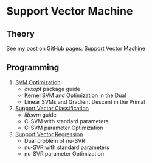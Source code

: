 # Support Vector Machine
## Theory
See my post on GitHub pages: [Support Vector Machine](http://liuzhiwei.me/SVM)
## Programming
1. [SVM Optimization](https://github.com/sulxxy/ML_Algorithms/tree/master/Basics/SVM/SVM_Optimization)
    * *cvxopt* package guide
    * Kernel SVM and Optimization in the Dual
    * Linear SVMs and Gradient Descent in the Primal
2. [Support Vector Classification](https://github.com/sulxxy/ML_Algorithms/tree/master/Basics/SVM/C-SVM)
    * *libsvm* guide
    * C-SVM with standard parameters
    * C-SVM parameter Optimization
3. [Support Vector Regression](https://github.com/sulxxy/ML_Algorithms/tree/master/Basics/SVM/SVR)
    * Dual problem of nu-SVR
    * nu-SVR with standard parameters
    * nu-SVR parameter Optimization
